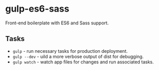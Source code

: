 # gulp-es6-sass

Front-end boilerplate with ES6 and Sass support.

## Tasks

- `gulp` - run necessary tasks for production deployment.
- `gulp --dev` - uild a more verbose output of dist for debugging.
- `gulp watch` - watch app files for changes and run associated tasks.

